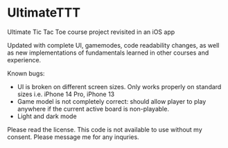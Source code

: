 # UltimateTTT
Ultimate Tic Tac Toe course project revisited in an iOS app

Updated with complete UI, gamemodes, code readability changes, as well as new implementations of fundamentals learned in other courses and experience.

Known bugs:
- UI is broken on different screen sizes. Only works properly on standard sizes i.e. iPhone 14 Pro, iPhone 13
- Game model is not completely correct: should allow player to play anywhere if the current active board is non-playable.
- Light and dark mode

Please read the license. This code is not available to use without my consent. Please message me for any inquries.
